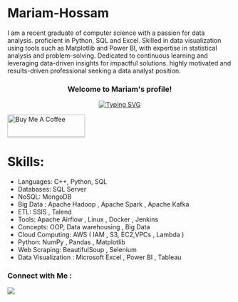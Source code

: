 

# Mariam-Hossam
I am a recent graduate of computer science with a passion for data analysis. proficient in Python, SQL and Excel. Skilled in data visualization using tools such as Matplotlib and Power BI, with expertise in statistical analysis
and problem-solving. Dedicated to continuous learning and leveraging data-driven insights for impactful solutions.
highly motivated and results-driven professional seeking a data analyst position.


<h3 align="center">
  Welcome to Mariam's profile!
</h3>


<p align="center">
  <a href="https://github.com/DenverCoder1/readme-typing-svg">
  <img src="https://readme-typing-svg.demolab.com?lines=Data+Engineer;Always+learning+new+things&font=Fira+Code&center=true&width=440&height=45&color=f75c7e&vCenter=true&size=22" alt="Typing SVG">
</a>

</p>
<a href="https://www.buymeacoffee.com" target="_blank"><img src="https://cdn.buymeacoffee.com/buttons/v2/lato-orange.png" alt="Buy Me A Coffee" style="height: 50px !important;width: 174px !important;box-shadow: 0px 3px 2px 0px rgba(190, 190, 190, 0.5) !important;-webkit-box-shadow: 0px 3px 2px 0px rgba(190, 190, 190, 0.5) !important;" ></a>


# Skills:

* Languages: C++, Python, SQL
* Databases: SQL Server
* NoSQL: MongoDB
* Big Data : Apache Hadoop , Apache Spark , Apache Kafka
* ETL: SSIS , Talend
* Tools: Apache Airflow , Linux , Docker , Jenkins
* Concepts: OOP, Data warehousing , Big Data
* Cloud Computing: AWS ( IAM , S3, EC2,VPCs , Lambda )
* Python: NumPy , Pandas , Matplotlib
* Web Scraping: BeautifulSoup , Selenium
*  Data Visualization : Microsoft Excel , Power BI , Tableau



### Connect with Me :

<a href="https://www.linkedin.com/in/mariam-hossam-goda/" target="_blank"><img src="https://img.shields.io/badge/-mariam%20hossam-0077B5?style=for-the-badge&logo=Linkedin&logoColor=white"/></a>



